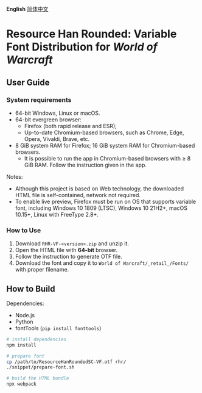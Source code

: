 **English** [简体中文](README-zhCN.md)

# Resource Han Rounded: Variable Font Distribution for _World of Warcraft_

## User Guide

### System requirements

* 64-bit Windows, Linux or macOS.
* 64-bit evergreen browser:
  * Firefox (both rapid release and ESR);
  * Up-to-date Chromium-based browsers, such as Chrome, Edge, Opera, Vivaldi, Brave, etc.
* 8 GiB system RAM for Firefox; 16 GiB system RAM for Chromium-based browsers.
  * It is possible to run the app in Chromium-based browsers with ≥ 8 GiB RAM. Follow the instruction given in the app.

Notes:
* Although this project is based on Web technology, the downloaded HTML file is self-contained, network not required.
* To enable live preview, Firefox must be run on OS that supports variable font, including Windows 10 1809 (LTSC), Windows 10 21H2+, macOS 10.15+, Linux with FreeType 2.8+.

### How to Use

1. Download `RHR-VF-<version>.zip` and unzip it.
1. Open the HTML file with **64-bit** browser.
1. Follow the instruction to generate OTF file.
1. Download the font and copy it to `World of Warcraft/_retail_/Fonts/` with proper filename.

## How to Build

Dependencies:
* Node.js
* Python
* fontTools (`pip install fonttools`)

```bash
# install dependencies
npm install

# prepare font
cp /path/to/ResourceHanRoundedSC-VF.otf rhr/
./snippet/prepare-font.sh

# build the HTML bundle
npx webpack
```
